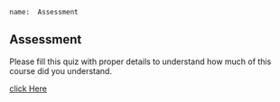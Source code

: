 ```ngMeta
name:  Assessment
```

## Assessment

Please fill this quiz with proper details to understand how much of this course did you understand.

[click Here](https://docs.google.com/forms/d/e/1FAIpQLScOzQFPjqyiOaOFnWB4RpL_S9Gp2xffFLYckX7G6wfCofFing/viewform)